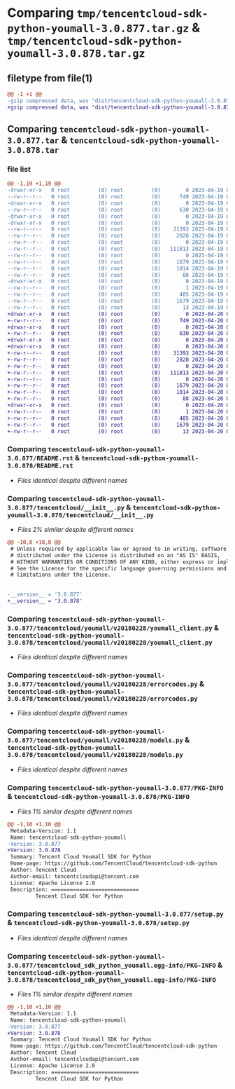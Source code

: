 # Comparing `tmp/tencentcloud-sdk-python-youmall-3.0.877.tar.gz` & `tmp/tencentcloud-sdk-python-youmall-3.0.878.tar.gz`

## filetype from file(1)

```diff
@@ -1 +1 @@
-gzip compressed data, was "dist/tencentcloud-sdk-python-youmall-3.0.877.tar", last modified: Wed Apr 19 09:47:43 2023, max compression
+gzip compressed data, was "dist/tencentcloud-sdk-python-youmall-3.0.878.tar", last modified: Thu Apr 20 00:56:49 2023, max compression
```

## Comparing `tencentcloud-sdk-python-youmall-3.0.877.tar` & `tencentcloud-sdk-python-youmall-3.0.878.tar`

### file list

```diff
@@ -1,19 +1,19 @@
-drwxr-xr-x   0 root         (0) root         (0)        0 2023-04-19 09:47:43.000000 tencentcloud-sdk-python-youmall-3.0.877/
--rw-r--r--   0 root         (0) root         (0)      749 2023-04-19 09:47:43.000000 tencentcloud-sdk-python-youmall-3.0.877/README.rst
-drwxr-xr-x   0 root         (0) root         (0)        0 2023-04-19 09:47:43.000000 tencentcloud-sdk-python-youmall-3.0.877/tencentcloud/
--rw-r--r--   0 root         (0) root         (0)      630 2023-04-19 09:47:43.000000 tencentcloud-sdk-python-youmall-3.0.877/tencentcloud/__init__.py
-drwxr-xr-x   0 root         (0) root         (0)        0 2023-04-19 09:47:43.000000 tencentcloud-sdk-python-youmall-3.0.877/tencentcloud/youmall/
-drwxr-xr-x   0 root         (0) root         (0)        0 2023-04-19 09:47:43.000000 tencentcloud-sdk-python-youmall-3.0.877/tencentcloud/youmall/v20180228/
--rw-r--r--   0 root         (0) root         (0)    31393 2023-04-19 09:47:43.000000 tencentcloud-sdk-python-youmall-3.0.877/tencentcloud/youmall/v20180228/youmall_client.py
--rw-r--r--   0 root         (0) root         (0)     2828 2023-04-19 09:47:43.000000 tencentcloud-sdk-python-youmall-3.0.877/tencentcloud/youmall/v20180228/errorcodes.py
--rw-r--r--   0 root         (0) root         (0)        0 2023-04-19 09:47:43.000000 tencentcloud-sdk-python-youmall-3.0.877/tencentcloud/youmall/v20180228/__init__.py
--rw-r--r--   0 root         (0) root         (0)   111813 2023-04-19 09:47:43.000000 tencentcloud-sdk-python-youmall-3.0.877/tencentcloud/youmall/v20180228/models.py
--rw-r--r--   0 root         (0) root         (0)        0 2023-04-19 09:47:43.000000 tencentcloud-sdk-python-youmall-3.0.877/tencentcloud/youmall/__init__.py
--rw-r--r--   0 root         (0) root         (0)     1679 2023-04-19 09:47:43.000000 tencentcloud-sdk-python-youmall-3.0.877/PKG-INFO
--rw-r--r--   0 root         (0) root         (0)     1014 2023-04-19 09:47:43.000000 tencentcloud-sdk-python-youmall-3.0.877/setup.py
--rw-r--r--   0 root         (0) root         (0)       88 2023-04-19 09:47:43.000000 tencentcloud-sdk-python-youmall-3.0.877/setup.cfg
-drwxr-xr-x   0 root         (0) root         (0)        0 2023-04-19 09:47:43.000000 tencentcloud-sdk-python-youmall-3.0.877/tencentcloud_sdk_python_youmall.egg-info/
--rw-r--r--   0 root         (0) root         (0)        1 2023-04-19 09:47:43.000000 tencentcloud-sdk-python-youmall-3.0.877/tencentcloud_sdk_python_youmall.egg-info/dependency_links.txt
--rw-r--r--   0 root         (0) root         (0)      485 2023-04-19 09:47:43.000000 tencentcloud-sdk-python-youmall-3.0.877/tencentcloud_sdk_python_youmall.egg-info/SOURCES.txt
--rw-r--r--   0 root         (0) root         (0)     1679 2023-04-19 09:47:43.000000 tencentcloud-sdk-python-youmall-3.0.877/tencentcloud_sdk_python_youmall.egg-info/PKG-INFO
--rw-r--r--   0 root         (0) root         (0)       13 2023-04-19 09:47:43.000000 tencentcloud-sdk-python-youmall-3.0.877/tencentcloud_sdk_python_youmall.egg-info/top_level.txt
+drwxr-xr-x   0 root         (0) root         (0)        0 2023-04-20 00:56:49.000000 tencentcloud-sdk-python-youmall-3.0.878/
+-rw-r--r--   0 root         (0) root         (0)      749 2023-04-20 00:56:49.000000 tencentcloud-sdk-python-youmall-3.0.878/README.rst
+drwxr-xr-x   0 root         (0) root         (0)        0 2023-04-20 00:56:49.000000 tencentcloud-sdk-python-youmall-3.0.878/tencentcloud/
+-rw-r--r--   0 root         (0) root         (0)      630 2023-04-20 00:56:49.000000 tencentcloud-sdk-python-youmall-3.0.878/tencentcloud/__init__.py
+drwxr-xr-x   0 root         (0) root         (0)        0 2023-04-20 00:56:49.000000 tencentcloud-sdk-python-youmall-3.0.878/tencentcloud/youmall/
+drwxr-xr-x   0 root         (0) root         (0)        0 2023-04-20 00:56:49.000000 tencentcloud-sdk-python-youmall-3.0.878/tencentcloud/youmall/v20180228/
+-rw-r--r--   0 root         (0) root         (0)    31393 2023-04-20 00:56:49.000000 tencentcloud-sdk-python-youmall-3.0.878/tencentcloud/youmall/v20180228/youmall_client.py
+-rw-r--r--   0 root         (0) root         (0)     2828 2023-04-20 00:56:49.000000 tencentcloud-sdk-python-youmall-3.0.878/tencentcloud/youmall/v20180228/errorcodes.py
+-rw-r--r--   0 root         (0) root         (0)        0 2023-04-20 00:56:49.000000 tencentcloud-sdk-python-youmall-3.0.878/tencentcloud/youmall/v20180228/__init__.py
+-rw-r--r--   0 root         (0) root         (0)   111813 2023-04-20 00:56:49.000000 tencentcloud-sdk-python-youmall-3.0.878/tencentcloud/youmall/v20180228/models.py
+-rw-r--r--   0 root         (0) root         (0)        0 2023-04-20 00:56:49.000000 tencentcloud-sdk-python-youmall-3.0.878/tencentcloud/youmall/__init__.py
+-rw-r--r--   0 root         (0) root         (0)     1679 2023-04-20 00:56:49.000000 tencentcloud-sdk-python-youmall-3.0.878/PKG-INFO
+-rw-r--r--   0 root         (0) root         (0)     1014 2023-04-20 00:56:49.000000 tencentcloud-sdk-python-youmall-3.0.878/setup.py
+-rw-r--r--   0 root         (0) root         (0)       88 2023-04-20 00:56:49.000000 tencentcloud-sdk-python-youmall-3.0.878/setup.cfg
+drwxr-xr-x   0 root         (0) root         (0)        0 2023-04-20 00:56:49.000000 tencentcloud-sdk-python-youmall-3.0.878/tencentcloud_sdk_python_youmall.egg-info/
+-rw-r--r--   0 root         (0) root         (0)        1 2023-04-20 00:56:49.000000 tencentcloud-sdk-python-youmall-3.0.878/tencentcloud_sdk_python_youmall.egg-info/dependency_links.txt
+-rw-r--r--   0 root         (0) root         (0)      485 2023-04-20 00:56:49.000000 tencentcloud-sdk-python-youmall-3.0.878/tencentcloud_sdk_python_youmall.egg-info/SOURCES.txt
+-rw-r--r--   0 root         (0) root         (0)     1679 2023-04-20 00:56:49.000000 tencentcloud-sdk-python-youmall-3.0.878/tencentcloud_sdk_python_youmall.egg-info/PKG-INFO
+-rw-r--r--   0 root         (0) root         (0)       13 2023-04-20 00:56:49.000000 tencentcloud-sdk-python-youmall-3.0.878/tencentcloud_sdk_python_youmall.egg-info/top_level.txt
```

### Comparing `tencentcloud-sdk-python-youmall-3.0.877/README.rst` & `tencentcloud-sdk-python-youmall-3.0.878/README.rst`

 * *Files identical despite different names*

### Comparing `tencentcloud-sdk-python-youmall-3.0.877/tencentcloud/__init__.py` & `tencentcloud-sdk-python-youmall-3.0.878/tencentcloud/__init__.py`

 * *Files 2% similar despite different names*

```diff
@@ -10,8 +10,8 @@
 # Unless required by applicable law or agreed to in writing, software
 # distributed under the License is distributed on an "AS IS" BASIS,
 # WITHOUT WARRANTIES OR CONDITIONS OF ANY KIND, either express or implied.
 # See the License for the specific language governing permissions and
 # limitations under the License.
 
 
-__version__ = '3.0.877'
+__version__ = '3.0.878'
```

### Comparing `tencentcloud-sdk-python-youmall-3.0.877/tencentcloud/youmall/v20180228/youmall_client.py` & `tencentcloud-sdk-python-youmall-3.0.878/tencentcloud/youmall/v20180228/youmall_client.py`

 * *Files identical despite different names*

### Comparing `tencentcloud-sdk-python-youmall-3.0.877/tencentcloud/youmall/v20180228/errorcodes.py` & `tencentcloud-sdk-python-youmall-3.0.878/tencentcloud/youmall/v20180228/errorcodes.py`

 * *Files identical despite different names*

### Comparing `tencentcloud-sdk-python-youmall-3.0.877/tencentcloud/youmall/v20180228/models.py` & `tencentcloud-sdk-python-youmall-3.0.878/tencentcloud/youmall/v20180228/models.py`

 * *Files identical despite different names*

### Comparing `tencentcloud-sdk-python-youmall-3.0.877/PKG-INFO` & `tencentcloud-sdk-python-youmall-3.0.878/PKG-INFO`

 * *Files 1% similar despite different names*

```diff
@@ -1,10 +1,10 @@
 Metadata-Version: 1.1
 Name: tencentcloud-sdk-python-youmall
-Version: 3.0.877
+Version: 3.0.878
 Summary: Tencent Cloud Youmall SDK for Python
 Home-page: https://github.com/TencentCloud/tencentcloud-sdk-python
 Author: Tencent Cloud
 Author-email: tencentcloudapi@tencent.com
 License: Apache License 2.0
 Description: ============================
         Tencent Cloud SDK for Python
```

### Comparing `tencentcloud-sdk-python-youmall-3.0.877/setup.py` & `tencentcloud-sdk-python-youmall-3.0.878/setup.py`

 * *Files identical despite different names*

### Comparing `tencentcloud-sdk-python-youmall-3.0.877/tencentcloud_sdk_python_youmall.egg-info/PKG-INFO` & `tencentcloud-sdk-python-youmall-3.0.878/tencentcloud_sdk_python_youmall.egg-info/PKG-INFO`

 * *Files 1% similar despite different names*

```diff
@@ -1,10 +1,10 @@
 Metadata-Version: 1.1
 Name: tencentcloud-sdk-python-youmall
-Version: 3.0.877
+Version: 3.0.878
 Summary: Tencent Cloud Youmall SDK for Python
 Home-page: https://github.com/TencentCloud/tencentcloud-sdk-python
 Author: Tencent Cloud
 Author-email: tencentcloudapi@tencent.com
 License: Apache License 2.0
 Description: ============================
         Tencent Cloud SDK for Python
```

